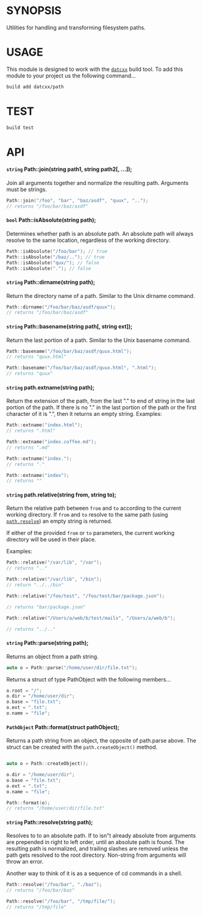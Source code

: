 # SYNOPSIS
Utilities for handling and transforming filesystem paths.


# USAGE
This module is designed to work with the [`datcxx`][0] build tool. To add this
module to your project us the following command...

```bash
build add datcxx/path
```


# TEST

```bash
build test
```


# API

#### `string` Path::join(string path1, string path2[, ...]);
Join all arguments together and normalize the resulting path. Arguments
must be strings.

```cpp
Path::join("/foo", "bar", "baz/asdf", "quux", "..");
// returns "/foo/bar/baz/asdf"
```

#### `bool` Path::isAbsolute(string path);
Determines whether path is an absolute path. An absolute path will always
resolve to the same location, regardless of the working directory.

```cpp
Path::isAbsolute("/foo/bar"); // true
Path::isAbsolute("/baz/.."); // true
Path::isAbsolute("qux/"); // false
Path::isAbsolute("."); // false
```

#### `string` Path::dirname(string path);
Return the directory name of a path. Similar to the Unix dirname command.

```cpp
Path::dirname("/foo/bar/baz/asdf/quux");
// returns "/foo/bar/baz/asdf"
```

#### `string` Path::basename(string path[, string ext]);
Return the last portion of a path. Similar to the Unix basename command.

```cpp
Path::basename("/foo/bar/baz/asdf/quux.html");
// returns "quux.html"

Path::basename("/foo/bar/baz/asdf/quux.html", ".html");
// returns "quux"
```

#### `string` path.extname(string path);
Return the extension of the path, from the last "." to end of string in the
last portion of the path. If there is no "." in the last portion of the path
or the first character of it is ".", then it returns an empty string. 
Examples:

```cpp
Path::extname("index.html");
// returns ".html"

Path::extname("index.coffee.md");
// returns ".md"

Path::extname("index.");
// returns "."

Path::extname("index");
// returns ""
```

#### `string` path.relative(string from, string to);

Return the relative path between `from` and `to` according to the current working directory. If `from` and `to` resolve to the
same path (using [`path.resolve`](https://github.com/datcxx/path#string-pathresolvestring-path)) an empty string is returned.

If either of the provided `from` or `to` parameters, the current
working directory will be used in their place. 

Examples:

```cpp
Path::relative("/var/lib", "/var");
// returns ".."

Path::relative("/var/lib", "/bin");
// return "../../bin"

Path::relative("/foo/test", "/foo/test/bar/package.json");

// returns "bar/package.json"

Path::relative("/Users/a/web/b/test/mails", "/Users/a/web/b");

// returns "../.."
```

#### `string` Path::parse(string path);
Returns an object from a path string.

```cpp
auto o = Path::parse("/home/user/dir/file.txt");
```

Returns a struct of type PathObject with the following members...
```cpp
o.root = "/";
o.dir = "/home/user/dir";
o.base = "file.txt";
o.ext = ".txt";
o.name = "file";
```

#### `PathObject` Path::format(struct pathObject);
Returns a path string from an object, the opposite of path.parse above.
The struct can be created with the `path.createObject()` method.

```cpp

auto o = Path::createObject();

o.dir = "/home/user/dir";
o.base = "file.txt";
o.ext = ".txt";
o.name = "file";

Path::format(o);
// returns "/home/user/dir/file.txt"
```

#### `string` Path::resolve(string path);
Resolves to to an absolute path. If to isn"t already absolute from 
arguments are prepended in right to left order, until an absolute path 
is found. The resulting path is normalized, and trailing slashes are 
removed unless the path gets resolved to the root directory. Non-string 
from arguments will throw an error.

Another way to think of it is as a sequence of cd commands in a shell.

```cpp
Path::resolve("/foo/bar", "./baz");
// returns "/foo/bar/baz"

Path::resolve("/foo/bar", "/tmp/file/");
// returns "/tmp/file"
```

[0]:https://github.com/datcxx/build
